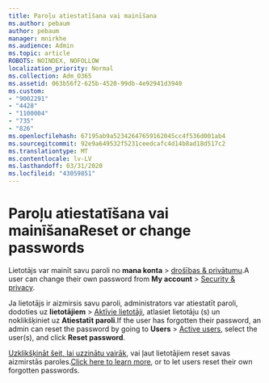 ```yaml
---
title: Paroļu atiestatīšana vai mainīšana
ms.author: pebaum
author: pebaum
manager: mnirkhe
ms.audience: Admin
ms.topic: article
ROBOTS: NOINDEX, NOFOLLOW
localization_priority: Normal
ms.collection: Adm_O365
ms.assetid: 063b56f2-625b-4520-99db-4e92941d3940
ms.custom:
- "9002291"
- "4428"
- "1100004"
- "735"
- "826"
ms.openlocfilehash: 67195ab9a52342647659162045cc4f536d001ab4
ms.sourcegitcommit: 92e9a649532f5231ceedcafc4d14b8ad18d517c2
ms.translationtype: MT
ms.contentlocale: lv-LV
ms.lasthandoff: 03/31/2020
ms.locfileid: "43059851"
---
```

# <a name="reset-or-change-passwords"></a><span data-ttu-id="2a86c-102">Paroļu atiestatīšana vai mainīšana</span><span class="sxs-lookup"><span data-stu-id="2a86c-102">Reset or change passwords</span></span>

<span data-ttu-id="2a86c-103">Lietotājs var mainīt savu paroli no **mana konta** > [drošības & privātumu](https://portal.office.com/account/#security).</span><span class="sxs-lookup"><span data-stu-id="2a86c-103">A user can change their own password from **My account** > [Security & privacy](https://portal.office.com/account/#security).</span></span>
  
<span data-ttu-id="2a86c-104">Ja lietotājs ir aizmirsis savu paroli, administrators var atiestatīt paroli, dodoties uz **lietotājiem** > [Aktīvie lietotāji](https://portal.office.com/adminportal/home#/users), atlasiet lietotāju (s) un noklikšķiniet uz **Atiestatīt paroli**.</span><span class="sxs-lookup"><span data-stu-id="2a86c-104">If the user has forgotten their password, an admin can reset the password by going to **Users** > [Active users](https://portal.office.com/adminportal/home#/users), select the user(s), and click **Reset password**.</span></span>
  
<span data-ttu-id="2a86c-105">[Uzklikšķināt šeit, lai uzzinātu vairāk](https://docs.microsoft.com/office365/admin/add-users/reset-passwords), vai ļaut lietotājiem reset savas aizmirstās paroles.</span><span class="sxs-lookup"><span data-stu-id="2a86c-105">[Click here to learn more](https://docs.microsoft.com/office365/admin/add-users/reset-passwords), or to let users reset their own forgotten passwords.</span></span>
